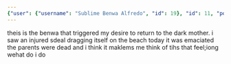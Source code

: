 ```yaml
---
{"user": {"username": "Sublime Benwa Alfredo", "id": 19}, "id": 11, "post": {"preview": {"filepath": "thumbs/afe768ed2b654d62820ce6eef857e150.png"}, "id": 96}, "title": 11}
---
```


theis is the benwa that triggered my desire to return to the dark mother. i saw an injured sdeal dragging itself on the beach today it was emaciated the parents were dead and i think it maklems me think of tihs that feel;iong wehat do i do
    